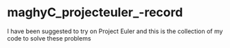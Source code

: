 # maghyC_projecteuler_-record
I have been suggested to try on Project Euler and this is the collection of my code to solve these problems 
